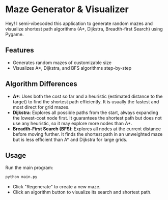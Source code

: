 # Maze Generator & Visualizer

Hey! I semi-vibecoded this application to generate random mazes and visualize shortest path algorithms (A*, Dijkstra, Breadth-first Search) using Pygame.


## Features

- Generates random mazes of customizable size
- Visualizes A*, Dijkstra, and BFS algorithms step-by-step

## Algorithm Differences

- **A\***: Uses both the cost so far and a heuristic (estimated distance to the target) to find the shortest path efficiently. It is usually the fastest and most direct for grid mazes.
- **Dijkstra**: Explores all possible paths from the start, always expanding the lowest-cost node first. It guarantees the shortest path but does not use any heuristic, so it may explore more nodes than A*.
- **Breadth-First Search (BFS)**: Explores all nodes at the current distance before moving further. It finds the shortest path in an unweighted maze but is less efficient than A* and Dijkstra for large grids.

## Usage

Run the main program:

```bash
python main.py
```

- Click "Regenerate" to create a new maze.
- Click an algorithm button to visualize its search and shortest path.

